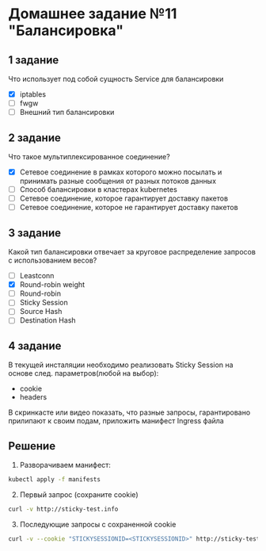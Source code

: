 # Домашнее задание №11 "Балансировка"

## 1 задание

Что использует под собой сущность Service для балансировки 

- [x] iptables 
- [ ] fwgw 
- [ ] Внешний тип балансировки

## 2 задание

Что такое мультиплексированное соединение? 

- [x] Сетевое соединение в рамках которого можно посылать и принимать разные сообщения от разных потоков данных 
- [ ] Способ балансировки в кластерах kubernetes 
- [ ] Сетевое соединение, которое гарантирует доставку пакетов 
- [ ] Сетевое соединение, которое не гарантирует доставку пакетов

## 3 задание

Какой тип балансировки отвечает за круговое распределение запросов с использованием весов? 

- [ ] Leastconn 
- [x] Round-robin weight 
- [ ] Round-robin 
- [ ] Sticky Session 
- [ ] Source Hash 
- [ ] Destination Hash

## 4 задание

В текущей инсталяции необходимо реализовать Sticky Session на основе след. параметров(любой на выбор):
* cookie
* headers

В скринкасте или видео показать, что разные запросы, гарантировано прилипают к своим подам, приложить манифест Ingress файла

## Решение

1) Разворачиваем манифест:
```sh
kubectl apply -f manifests
```
2) Первый запрос (сохраните cookie)
```sh
curl -v http://sticky-test.info
```
3) Последующие запросы с сохраненной cookie
```sh
curl -v --cookie "STICKYSESSIONID=<STICKYSESSIONID>" http://sticky-test.info
```